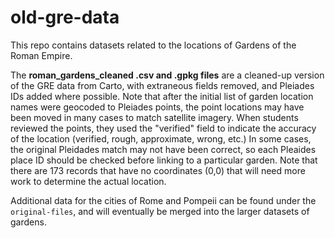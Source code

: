 # old-gre-data

This repo contains datasets related to the locations of Gardens of the Roman Empire.

The **roman_gardens_cleaned .csv and .gpkg files** are a cleaned-up version of the GRE data from Carto, with extraneous fields removed, and Pleiades IDs added where possible.  Note that after the initial list of garden location names were geocoded to Pleiades points, the point locations may have been moved in many cases to match satellite imagery.  When students reviewed the points, they used the "verified" field to indicate the accuracy of the location (verified, rough, approximate, wrong, etc.)  In some cases, the original Pleidades match may not have been correct, so each Pleaides place ID should be checked before linking to a particular garden.  Note that there are 173 records that have no coordinates (0,0) that will need more work to determine the actual location.


Additional data for the cities of Rome and Pompeii can be found under the `original-files`, and will eventually be merged into the larger datasets of gardens.

